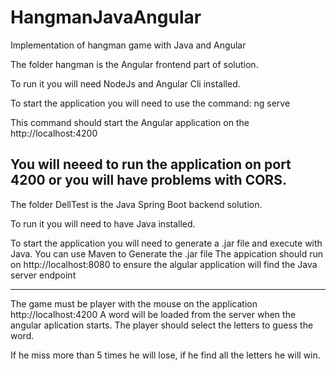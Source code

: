 # HangmanJavaAngular
Implementation of hangman game with Java and Angular

The folder hangman is the Angular frontend part of solution.

To run it you will need NodeJs and Angular Cli installed.

To start the application you will need to use the command:
ng serve

This command should start the Angular application on the http://localhost:4200 

You will neeed to run the application on port 4200 or you will have problems with CORS.
-- 


The folder DellTest is the Java Spring Boot backend solution.

To run it you will need to have Java installed.

To start the application you will need to generate a .jar file and execute with Java.
You can use Maven to Generate the .jar file
The appication should run on http://localhost:8080 to ensure the algular application will find the Java server endpoint

-------

The game must be player with the mouse on the application http://localhost:4200
A word will be loaded from the server when the angular aplication starts.
The player should select the letters to guess the word.

If he miss more than 5 times he will lose, if he find all the letters he will win. 
